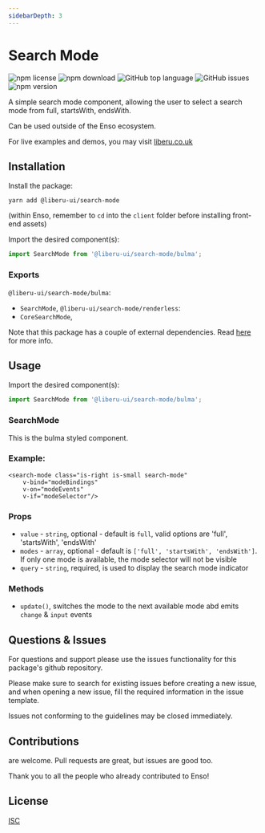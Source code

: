 ```yaml
---
sidebarDepth: 3
---
```


# Search Mode

![npm license](https://img.shields.io/npm/l/@liberu-ui/search-mode.svg) 
![npm download](https://img.shields.io/npm/dm/@liberu-ui/search-mode.svg) 
![GitHub top language](https://img.shields.io/github/languages/top/liberu-ui/search-mode.svg) 
![GitHub issues](https://img.shields.io/github/issues/liberu-ui/search-mode.svg) 
![npm version](https://img.shields.io/npm/v/@liberu-ui/search-mode.svg) 

A simple search mode component, allowing the user to select a search mode from 
full, startsWith, endsWith.

Can be used outside of the Enso ecosystem.

For live examples and demos, you may visit [liberu.co.uk](https://www.liberu.co.uk)

## Installation

Install the package:
```
yarn add @liberu-ui/search-mode
```

(within Enso, remember to `cd` into the `client` folder before installing front-end assets)

Import the desired component(s):
```js
import SearchMode from '@liberu-ui/search-mode/bulma';
```

### Exports

`@liberu-ui/search-mode/bulma`:
- `SearchMode`,
`@liberu-ui/search-mode/renderless`:
- `CoreSearchMode`,

Note that this package has a couple of external dependencies. 
Read [here](https://docs.liberu.co.uk/frontend/#other-dependencies) for more info.

## Usage
Import the desired component(s):
```js
import SearchMode from '@liberu-ui/search-mode/bulma';
```

### SearchMode
This is the bulma styled component.

### Example:
```vue
<search-mode class="is-right is-small search-mode"
    v-bind="modeBindings"
    v-on="modeEvents"
    v-if="modeSelector"/>
```

### Props
- `value` - `string`, optional - default is `full`, valid options are 'full', 'startsWith', 'endsWith'
- `modes` - `array`, optional - default is `['full', 'startsWith', 'endsWith']`. 
If only one mode is available, the mode selector will not be visible
- `query` - `string`, required, is used to display the search mode indicator 

### Methods
- `update()`, switches the mode to the next available mode abd emits `change` & `input` events

## Questions & Issues

For questions and support please use the issues functionality
for this package's github repository.

Please make sure to search for existing issues before creating a new issue,
and when opening a new issue, fill the required information in the issue template.

Issues not conforming to the guidelines may be closed immediately.

## Contributions

are welcome. Pull requests are great, but issues are good too.

Thank you to all the people who already contributed to Enso!

## License

[ISC](https://opliberuurce.org/licenses/ISC)
